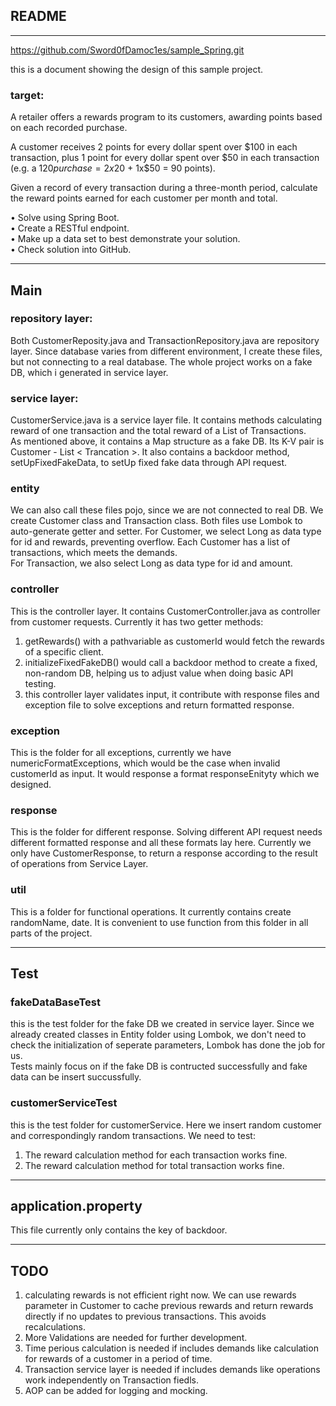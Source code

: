 ## README
-------------
https://github.com/Sword0fDamoc1es/sample_Spring.git

this is a document showing the design of this sample project.  
### target:
A retailer offers a rewards program to its customers, awarding points based on each recorded purchase. 
 
A customer receives 2 points for every dollar spent over $100 in each transaction, plus 1 point for every dollar spent over $50 in each transaction 
(e.g. a $120 purchase = 2x$20 + 1x$50 = 90 points).
 
Given a record of every transaction during a three-month period, calculate the reward points earned for each customer per month and total.
 
•	Solve using Spring Boot.  
•	Create a RESTful endpoint.   
•	Make up a data set to best demonstrate your solution.  
•	Check solution into GitHub.  

---------------
## Main

### repository layer:
Both CustomerReposity.java and TransactionRepository.java are repository layer. Since database varies from different environment, I create these files, but not connecting to a real database. The whole project works on a fake DB, which i generated in service layer.  

### service layer:
 CustomerService.java is a service layer file. It contains methods calculating reward of one transaction and the total reward of a List of Transactions.  
 As mentioned above, it contains a Map structure as a fake DB. Its K-V pair is Customer - List < Trancation >.
 It also contains a backdoor method, setUpFixedFakeData, to setUp fixed fake data through API request.

### entity
We can also call these files pojo, since we are not connected to real DB. We create Customer class and Transaction class. Both files use Lombok to auto-generate getter and setter.
For Customer, we select Long as data type for id and rewards, preventing overflow. Each Customer has a list of transactions, which meets the demands.  
For Transaction, we also select Long as data type for id and amount.

### controller
This is the controller layer. It contains CustomerController.java as controller from customer requests. Currently it has two getter methods: 
1. getRewards() with a pathvariable as customerId would fetch the rewards of a specific client.
2. initializeFixedFakeDB() would call a backdoor method to create a fixed, non-random DB, helping us to adjust value when doing basic API testing.
3. this controller layer validates input, it contribute with response files and exception file to solve exceptions and return formatted response.

### exception
This is the folder for all exceptions, currently we have numericFormatExceptions, which would be the case when invalid customerId as input. It would response a format responseEnityty which we designed.

### response
This is the folder for different response. Solving different API request needs different formatted response and all these formats lay here. Currently we only have CustomerResponse, to return a response according to the result of operations from Service Layer.

### util
This is a folder for functional operations. It currently contains create randomName, date. It is convenient to use function from this folder in all parts of the project.

-----------------
## Test

### fakeDataBaseTest
this is the test folder for the fake DB we created in service layer. Since we already created classes in Entity folder using Lombok, we don't need to check the initialization of seperate parameters, Lombok has done the job for us.   
Tests mainly focus on if the fake DB is contructed successfully and fake data can be insert succussfully.

### customerServiceTest
this is the test folder for customerService. Here we insert random customer and correspondingly random transactions. We need to test:
1. The reward calculation method for each transaction works fine.
2. The reward calculation method for total transaction works fine.

-----------------
## application.property
This file currently only contains the key of backdoor.

-----------------
## TODO
1. calculating rewards is not efficient right now. We can use rewards parameter in Customer to cache previous rewards and return rewards directly if no updates to previous transactions. This avoids recalculations.
2. More Validations are needed for further development. 
3. Time perious calculation is needed if includes demands like calculation for rewards of a customer in a period of time.
4. Transaction service layer is needed if includes demands like operations work independently on Transaction fiedls.
5. AOP can be added for logging and mocking.
